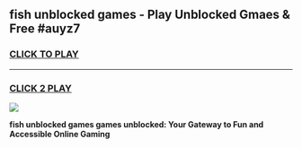 
## fish unblocked games - Play Unblocked Gmaes & Free #auyz7
<h3>
<a href="https://news.freeplayer.one?title=fish_unblocked_games&ref=24F">CLICK TO PLAY</a></h3>
<hr>

<h3>
<a href="https://news.freeplayer.one?title=fish_unblocked_games&ref=24F">CLICK 2 PLAY</a>
  
</h3>

<a href="https://news.freeplayer.one?title=fish_unblocked_games&ref=24F/"><img src="https://clearcache.store/games.png"></a>


**fish unblocked games games unblocked: Your Gateway to Fun and Accessible Online Gaming**
